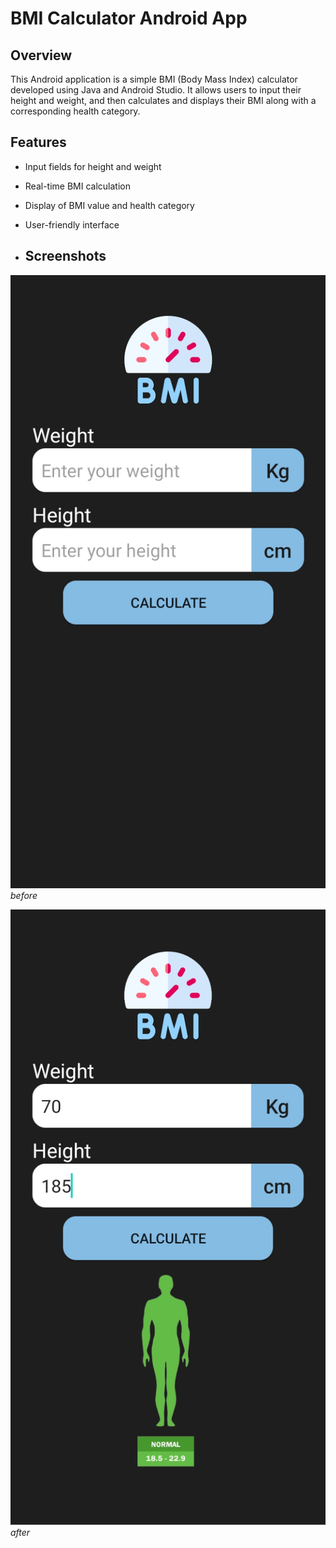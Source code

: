 # BMI Calculator Android App

## Overview

This Android application is a simple BMI (Body Mass Index) calculator developed using Java and Android Studio. It allows users to input their height and weight, and then calculates and displays their BMI along with a corresponding health category.

## Features

- Input fields for height and weight
- Real-time BMI calculation
- Display of BMI value and health category
- User-friendly interface

- ## Screenshots

![Screenshot 1](screenshots/Screenshot1.jpg)
*before*

![Screenshot 2](screenshots/Screenshot2.jpg)
*after*